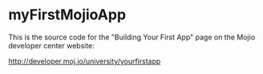 myFirstMojioApp
===============

This is the source code for the "Building Your First App" page on the Mojio developer center website:

http://developer.moj.io/university/yourfirstapp


